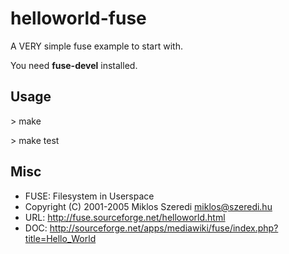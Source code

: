 helloworld-fuse
===============

A VERY simple fuse example to start with.

You need **fuse-devel** installed.

Usage
-----

\> make

\> make test

Misc
------

* FUSE: Filesystem in Userspace
* Copyright (C) 2001-2005  Miklos Szeredi <miklos@szeredi.hu>
* URL: http://fuse.sourceforge.net/helloworld.html
* DOC: http://sourceforge.net/apps/mediawiki/fuse/index.php?title=Hello_World

